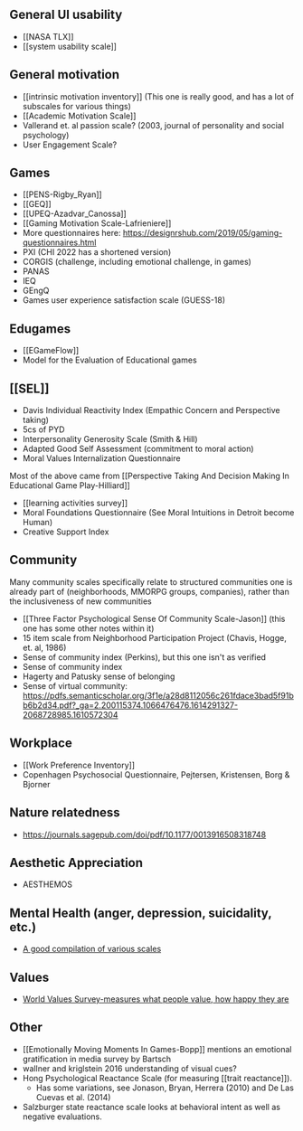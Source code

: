 General UI usability
--------------------

 - [[NASA TLX]]
 - [[system usability scale]]

General motivation
------------------

 - [[intrinsic motivation inventory]] (This one is really good, and has a lot of subscales for various things)
 - [[Academic Motivation Scale]]
 - Vallerand et. al passion scale? (2003, journal of personality and social psychology)
 - User Engagement Scale?

Games
-----

 - [[PENS-Rigby_Ryan]]
 - [[GEQ]]
 - [[UPEQ-Azadvar_Canossa]]
 - [[Gaming Motivation Scale-Lafrieniere]]
 - More questionnaires here: https://designrshub.com/2019/05/gaming-questionnaires.html
 - PXI (CHI 2022 has a shortened version)
 - CORGIS (challenge, including emotional challenge, in games)
 - PANAS
 - IEQ
 - GEngQ
 - Games user experience satisfaction scale (GUESS-18)

Edugames
--------

 - [[EGameFlow]]
 - Model for the Evaluation of Educational games

[[SEL]]
-------

 - Davis Individual Reactivity Index (Empathic Concern and Perspective taking)
 - 5cs of PYD
 - Interpersonality Generosity Scale (Smith & Hill)
 - Adapted Good Self Assessment (commitment to moral action)
 - Moral Values Internalization Questionnaire

Most of the above came from [[Perspective Taking And Decision Making In Educational Game Play-Hilliard]]

 - [[learning activities survey]]
 - Moral Foundations Questionnaire (See Moral Intuitions in Detroit become Human)
 - Creative Support Index

Community
---------

Many community scales specifically relate to structured communities one is already part of (neighborhoods, MMORPG groups, companies), rather than the inclusiveness of new communities

 - [[Three Factor Psychological Sense Of Community Scale-Jason]] (this one has some other notes within it)
 - 15 item scale from Neighborhood Participation Project (Chavis, Hogge, et. al, 1986)
 - Sense of community index (Perkins), but this one isn't as verified
 - Sense of community index
 - Hagerty and Patusky sense of belonging
 - Sense of virtual community: https://pdfs.semanticscholar.org/3f1e/a28d8112056c261fdace3bad5f91bb6b2d34.pdf?_ga=2.200115374.1066476476.1614291327-2068728985.1610572304

Workplace
---------

 - [[Work Preference Inventory]]
 - Copenhagen Psychosocial Questionnaire, Pejtersen, Kristensen, Borg & Bjorner

Nature relatedness
------------------

 - https://journals.sagepub.com/doi/pdf/10.1177/0013916508318748

Aesthetic Appreciation
----------------------

 - AESTHEMOS

Mental Health (anger, depression, suicidality, etc.)
----------------------------------------------------

 - [A good compilation of various scales](https://www.psychologytools.com/download-scales-and-measures/)

Values
--------

 - [World Values Survey-measures what people value, how happy they are](https://www.worldvaluessurvey.org/WVSDocumentationWV6.jsp)

Other
------

 - [[Emotionally Moving Moments In Games-Bopp]] mentions an emotional gratification in media survey by Bartsch
 - wallner and kriglstein 2016 understanding of visual cues?
 - Hong Psychological Reactance Scale (for measuring [[trait reactance]]).
   - Has some variations, see Jonason, Bryan, Herrera (2010) and De Las Cuevas et al. (2014)
 - Salzburger state reactance scale looks at behavioral intent as well as negative evaluations.

